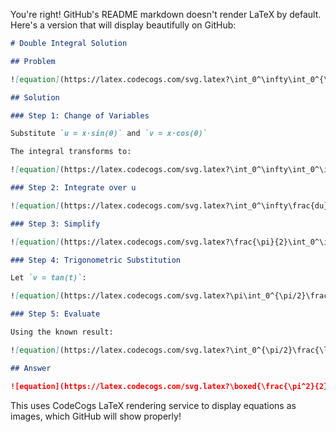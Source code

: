 You're right! GitHub's README markdown doesn't render LaTeX by default. Here's a version that will display beautifully on GitHub:

```markdown
# Double Integral Solution

## Problem

![equation](https://latex.codecogs.com/svg.latex?\int_0^\infty\int_0^{\pi/2}\frac{x\cdot\sin(\theta)\cdot\ln(1+x^2\cos^2(\theta))}{(1+x^2\sin^2(\theta))^{3/2}}d\theta\,dx)

## Solution

### Step 1: Change of Variables

Substitute `u = x·sin(θ)` and `v = x·cos(θ)`

The integral transforms to:

![equation](https://latex.codecogs.com/svg.latex?\int_0^\infty\int_0^\infty\frac{v\ln(1+v^2)}{(1+u^2)^{3/2}}\frac{du\,dv}{u^2+v^2})

### Step 2: Integrate over u

![equation](https://latex.codecogs.com/svg.latex?\int_0^\infty\frac{du}{(u^2+v^2)(1+u^2)^{3/2}}=\frac{\pi}{2v^2\sqrt{1+v^2}})

### Step 3: Simplify

![equation](https://latex.codecogs.com/svg.latex?\frac{\pi}{2}\int_0^\infty\frac{\ln(1+v^2)}{v\sqrt{1+v^2}}dv)

### Step 4: Trigonometric Substitution

Let `v = tan(t)`:

![equation](https://latex.codecogs.com/svg.latex?\pi\int_0^{\pi/2}\frac{\ln(\sec(t))}{\tan(t)}dt)

### Step 5: Evaluate

Using the known result:

![equation](https://latex.codecogs.com/svg.latex?\int_0^{\pi/2}\frac{\ln(\sec(t))}{\tan(t)}dt=\frac{\pi}{2})

## Answer

![equation](https://latex.codecogs.com/svg.latex?\boxed{\frac{\pi^2}{2}})
```

This uses CodeCogs LaTeX rendering service to display equations as images, which GitHub will show properly!